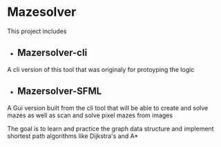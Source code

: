 # Mazesolver

This project includes 

- ## Mazersolver-cli

A cli version of this tool that was originaly for protoyping the logic

- ## Mazersolver-SFML

A Gui version built from the cli tool that will be able to create and solve mazes as well
as scan and solve pixel mazes from images

The goal is to learn and practice the graph data structure and implement
shortest path algorithms like Dijkstra's and A*

